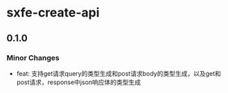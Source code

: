 # sxfe-create-api

## 0.1.0

### Minor Changes

- feat: 支持get请求query的类型生成和post请求body的类型生成，以及get和post请求，response中json响应体的类型生成
